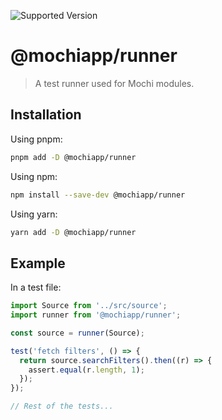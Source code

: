 ![Supported Version](https://img.shields.io/github/package-json/dependency-version/Mochi-Team/runner/dev/%40mochiapp/js/main)

# @mochiapp/runner

> A test runner used for Mochi modules.

## Installation

Using pnpm:

```bash
pnpm add -D @mochiapp/runner
```

Using npm:

```bash
npm install --save-dev @mochiapp/runner
```

Using yarn:

```bash
yarn add -D @mochiapp/runner
```

## Example

In a test file:

```js
import Source from '../src/source';
import runner from '@mochiapp/runner';

const source = runner(Source);

test('fetch filters', () => {
  return source.searchFilters().then((r) => {
    assert.equal(r.length, 1);
  });
});

// Rest of the tests...
```
